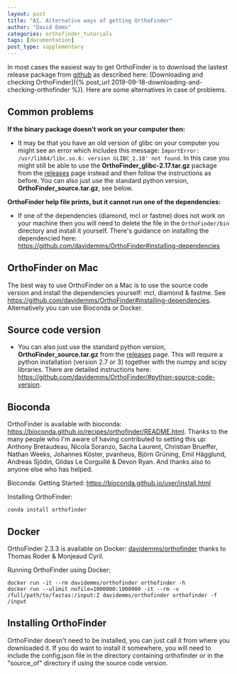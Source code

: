 ```yaml
---
layout: post
title: "A1. Alternative ways of getting OrthoFinder"
author: "David Emms"
categories: orthofinder_tutorials
tags: [documentation]
post_type: supplementary
---
```


In most cases the easiest way to get OrthoFinder is to download the lastest release package from [github](https://github.com/davidemms/OrthoFinder/releases) as described here: [Downloading and checking OrthoFinder]({% post_url 2019-09-18-downloading-and-checking-orthofinder %}). Here are some alternatives in case of problems.

## Common problems

**If the binary package doesn't work on your computer then:**

* It may be that you have an old version of glibc on your computer you might see an error which includes this message: `ImportError: /usr/lib64/libc.so.6: version GLIBC_2.18' not found`. In this case you might still be able to use the **OrthoFinder_glibc-2.17.tar.gz** package from the [releases](https://github.com/davidemms/OrthoFinder/releases) page instead and then follow the instructions as before. You can also just use the standard python version, **OrthoFinder_source.tar.gz**, see below.

**OrthoFinder help file prints, but it cannot run one of the dependencies:**

* If one of the dependencies (diamond, mcl or fastme) does not work on your machine then you will need to delete the file in the `OrthoFinder/bin` directory and install it yourself. There's guidance on installing the dependencied here: <https://github.com/davidemms/OrthoFinder#installing-dependencies>

## OrthoFinder on Mac

The best way to use OrthoFinder on a Mac is to use the source code version and install the dependencies yourself: mcl, diamond & fastme. See <https://github.com/davidemms/OrthoFinder#installing-dependencies>. Alternatively you can use Bioconda or Docker.

## Source code version

* You can also just use the standard python version, **OrthoFinder_source.tar.gz** from the [releases](https://github.com/davidemms/OrthoFinder/releases) page. This will require a python installation (version 2.7 or 3) together with the numpy and scipy libraries. There are detailed instructions here: <https://github.com/davidemms/OrthoFinder/#python-source-code-version>.

## Bioconda 
OrthoFinder is available with bioconda: <https://bioconda.github.io/recipes/orthofinder/README.html>. Thanks to the many people who I'm aware of having contributed to setting this up: Anthony Bretaudeau, Nicola Soranzo, Sacha Laurent, Christian Brueffer, Nathan Weeks, Johannes Köster, pvanheus, Björn Grüning, Emil Hägglund, Andreas Sjödin, Gildas Le Corguillé & Devon Ryan. And thanks also to anyone else who has helped.

Bioconda: Getting Started: <https://bioconda.github.io/user/install.html>

Installing OrthoFinder:
```
conda install orthofinder
```

## Docker
OrthoFinder 2.3.3 is available on Docker: [davidemms/orthofinder](https://hub.docker.com/repository/docker/davidemms/orthofinder) thanks to Thomas Roder & Monjeaud Cyril. 

Running OrthoFinder using Docker:
```
docker run -it --rm davidemms/orthofinder orthofinder -h
docker run --ulimit nofile=1000000:1000000 -it --rm -v /full/path/to/fastas:/input:Z davidemms/orthofinder orthofinder -f /input
```

## Installing OrthoFinder
OrthoFinder doesn't need to be installed, you can just call it from where you downloaded it. If you do want to install it somewhere, you will need to include the config.json file in the directory containing orthofinder or in the "source_of" directory if using the source code version.

